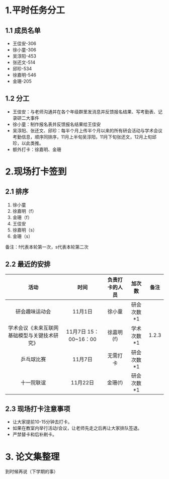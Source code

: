 
# 1.平时任务分工
## 1.1 成员名单
- 王佳安-306  
- 徐小童-306  
- 吴淳阳-453    
- 张还文-514  
- 邱珍-534  
- 徐嘉明-546  
- 金珊-205  

## 1.2 分工
- 王佳安：与老师沟通并在各个年级群里发消息并反馈报名结果、写考勤表、记录研二大事件
- 徐小童：制作报名表并反馈报名结果给王佳安
- 吴淳阳、张还文、邱珍：每半个月上传半个月以来的所有研会活动与学术会议考勤信息，顺序同排序，11月上半旬吴淳阳，11月下旬张还文，12月上旬邱珍，以此类推。
- 额外打卡：徐嘉明、金珊


# 2.现场打卡签到
## 2.1 排序
1. 徐小童
2. 徐嘉明（f）
3. 金珊（f）
4. 王佳安
5. 徐嘉明（s）
6. 金珊（s）  
   
备注：f代表本轮第一次，s代表本轮第二次

## 2.2 最近的安排
| 活动 | 时间 | 负责打卡的人员 | 加次数 |备注|
| :---: | :---: | :---: | :---: | :---: |
|研会趣味运动会|11月1日|徐小童|研会次数*1|
|学术会议《未来互联网基础模型与关键技术研究》|11月7日 15：00~16：00|徐嘉明(f)|学术次数*1|1.2.3|
|乒乓球比赛|11月7日|无需打卡|研会次数*1||
|十一院联谊|11月22日|金珊(f)|研会次数*1||


## 2.3 现场打卡注意事项
- 让大家提前10-15分钟去打卡。
- 如果在教室内举行活动/会议，让老师先走之后再让大家排队签退。
- 严禁替卡和后补刷卡。

# 3. 论文集整理
到时候再说（下学期的事）


